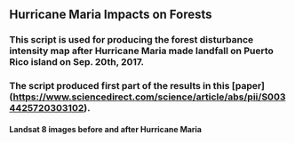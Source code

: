 ## Hurricane Maria Impacts on Forests
### This script is used for producing the forest disturbance intensity map after Hurricane Maria made landfall on Puerto Rico island on Sep. 20th, 2017.
### The script produced first part of the results in this [paper] (https://www.sciencedirect.com/science/article/abs/pii/S0034425720303102).

#### Landsat 8 images before and after Hurricane Maria
